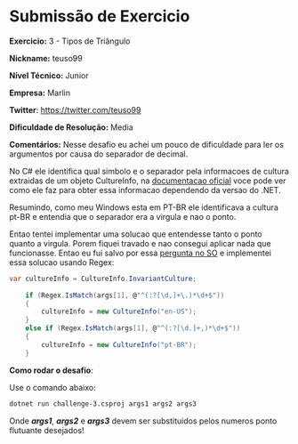 # Submissão de Exercicio

**Exercicio:** 3 - Tipos de Triângulo

**Nickname:** teuso99

**Nível Técnico:** Junior

**Empresa:** Marlin

**Twitter**: https://twitter.com/teuso99

**Dificuldade de Resolução:**  Media

**Comentários:** Nesse desafio eu achei um pouco de dificuldade para ler os argumentos por causa do separador de decimal. 

No C# ele identifica qual simbolo e o separador pela informacoes de cultura extraidas de um objeto CultureInfo, na [documentacao oficial](https://learn.microsoft.com/en-us/dotnet/api/system.globalization.cultureinfo?view=net-6.0) voce pode ver como ele faz para obter essa informacao dependendo da versao do .NET.

Resumindo, como meu Windows esta em PT-BR ele identificava a cultura pt-BR e entendia que o separador era a virgula e nao o ponto. 

Entao tentei implementar uma solucao que entendesse tanto o ponto quanto a virgula. Porem fiquei travado e nao consegui aplicar nada que funcionasse. Entao eu fui salvo por essa [pergunta no SO](https://stackoverflow.com/questions/29452263/make-tryparse-compatible-with-comma-or-dot-decimal-separator) e implementei essa solucao usando Regex:

```c#
var cultureInfo = CultureInfo.InvariantCulture;
    
    if (Regex.IsMatch(args[1], @"^(:?[\d,]+\.)*\d+$"))
    {
        cultureInfo = new CultureInfo("en-US");
    }
    else if (Regex.IsMatch(args[1], @"^(:?[\d.]+,)*\d+$"))
    {
        cultureInfo = new CultureInfo("pt-BR");
    }
```

**Como rodar o desafio**: 

Use o comando abaixo: 

```bash
dotnet run challenge-3.csproj args1 args2 args3
```

Onde ***args1***, ***args2*** e ***args3*** devem ser substituidos pelos numeros ponto flutuante desejados!